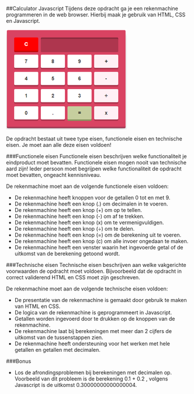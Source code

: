 ##Calculator Javascript
Tijdens deze opdracht ga je een rekenmachine programmeren in de web browser. Hierbij maak je gebruik van HTML, CSS en Javascript.

![Voorbeeld](calc.png)

De opdracht bestaat uit twee type eisen, functionele eisen en technische eisen. Je moet aan alle deze eisen voldoen!

###Functionele eisen
Functionele eisen beschrijven welke functionaliteit je eindproduct moet bevatten. Functionele eisen mogen nooit van technische aard zijn! Ieder persoon moet begrijpen welke functionaliteit de opdracht moet bevatten, ongeacht kennisniveau.

De rekenmachine moet aan de volgende functionele eisen voldoen:
* De rekenmachine heeft knoppen voor de getallen 0 tot en met 9.
* De rekenmachine heeft een knop (.) om decimalen in te voeren.
* De rekenmachine heeft een knop (+) om op te tellen.
* De rekenmachine heeft een knop (-) om af te trekken.
* De rekenmachine heeft een knop (x) om te vermenigvuldigen.
* De rekenmachine heeft een knop (÷) om te delen.
* De rekenmachine heeft een knop (=) om de berekening uit te voeren.
* De rekenmachine heeft een knop (c) om alle invoer ongedaan te maken.
* De rekenmachine heeft een venster waarin het ingevoerde getal of de uitkomst van de berekening getoond wordt.

###Technische eisen
Technische eisen beschrijven aan welke vakgerichte voorwaarden de opdracht moet voldoen. Bijvoorbeeld dat de opdracht in correct validerend HTML en CSS moet zijn geschreven. 

De rekenmachine moet aan de volgende technische eisen voldoen:
* De presentatie van de rekenmachine is gemaakt door gebruik te maken van HTML en CSS.
* De logica van de rekenmachine is geprogrammeert in Javascript.
* Getallen worden ingevoerd door te drukken op de knoppen van de rekenmachine.
* De rekenmachine laat bij berekeningen met meer dan 2 cijfers de uitkomst van de tussenstappen zien. 
* De rekenmachine heeft ondersteuning voor het werken met hele getallen en getallen met decimalen.

###Bonus
* Los de afrondingsproblemen bij berekeningen met decimalen op. Voorbeeld van dit probleem is de berekening 0.1 + 0.2 , volgens Javascript is de uitkomst 0.30000000000000004.
